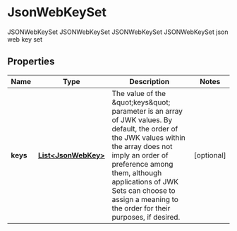 

# JsonWebKeySet

JSONWebKeySet JSONWebKeySet JSONWebKeySet JSONWebKeySet json web key set

## Properties

Name | Type | Description | Notes
------------ | ------------- | ------------- | -------------
**keys** | [**List&lt;JsonWebKey&gt;**](JsonWebKey.md) | The value of the \&quot;keys\&quot; parameter is an array of JWK values.  By default, the order of the JWK values within the array does not imply an order of preference among them, although applications of JWK Sets can choose to assign a meaning to the order for their purposes, if desired. |  [optional]



